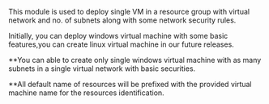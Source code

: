 This module is used to deploy single VM in a resource group with virtual network and no. of subnets along with some network security rules.


Initially, you can deploy windows virtual machine with some basic features,you can create linux virtual machine in our future releases.


**You can able to create only single windows virtual machine with as many subnets in a single virtual network with basic securities.


**All default name of resources will be prefixed with the provided virtual machine name for the resources identification.


